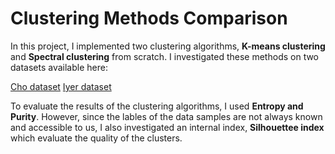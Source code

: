 # Clustering Methods Comparison

In this project, I implemented two clustering algorithms, **K-means clustering** and **Spectral clustering** from scratch. I investigated these methods on two datasets available here: 

[Cho dataset](https://chogenome.org/data.php)
[Iyer dataset](https://drive.google.com/file/d/1KHTaMp_9yfID6Qlwg1YsLnfmwu2g2C7A/view)

To evaluate the results of the clustering algorithms, I used **Entropy and Purity**. However, since the lables of the data samples are not always known and accessible to us, I also investigated an internal index, **Silhouettee index** which evaluate the quality of the clusters.
